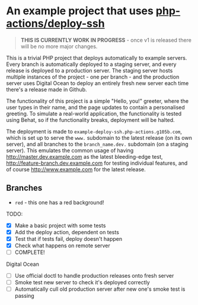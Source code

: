 An example project that uses [php-actions/deploy-ssh](https://github.com/php-actions/deploy-ssh)
========================================================================================

> **THIS IS CURRENTLY WORK IN PROGRESS** - once v1 is released there will be no more major changes.

This is a trivial PHP project that deploys automatically to example servers. Every branch is automatically deployed to a staging server, and every release is deployed to a production server. The staging server hosts multiple instances of the project - one per branch - and the production server uses Digital Ocean to deploy an entirely fresh new server each time there's a release made in Github.

The functionality of this project is a simple "Hello, you!" greeter, where the user types in their name, and the page updates to contain a personalised greeting. To simulate a real-world application, the functionality is tested using Behat, so if the functionality breaks, deployment will be halted.

The deployment is made to `example-deploy-ssh.php-actions.g105b.com`, which is set up to serve the `www.` subdomain to the latest release (on its own server), and all branches to the `branch_name.dev.` subdomain (on a staging server). This emulates the common usage of having http://master.dev.example.com as the latest bleeding-edge test, http://feature-branch.dev.example.com for testing individual features, and of course http://www.example.com for the latest release.

Branches
--------

+ `red` - this one has a red background!

TODO: 
+ [x] Make a basic project with some tests
+ [x] Add the deploy action, dependent on tests
+ [x] Test that if tests fail, deploy doesn't happen
+ [x] Check what happens on remote server
+ [ ] COMPLETE!

Digital Ocean

+ [ ] Use official doctl to handle production releases onto fresh server
+ [ ] Smoke test new server to check it's deployed correctly
+ [ ] Automatically cull old production server after new one's smoke test is passing
